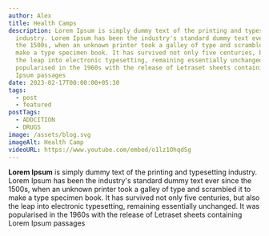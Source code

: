 ```yaml
---
author: Alex
title: Health Camps
description: Lorem Ipsum is simply dummy text of the printing and typesetting
  industry. Lorem Ipsum has been the industry's standard dummy text ever since
  the 1500s, when an unknown printer took a galley of type and scrambled it to
  make a type specimen book. It has survived not only five centuries, but also
  the leap into electronic typesetting, remaining essentially unchanged. It was
  popularised in the 1960s with the release of Letraset sheets containing Lorem
  Ipsum passages
date: 2023-02-17T00:00:00+05:30
tags:
  - post
  - featured
postTags:
  - ADDCITION
  - DRUGS
image: /assets/blog.svg
imageAlt: Health Camp
videoURL: https://www.youtube.com/embed/o1lz1OhqdSg
---
```



**Lorem Ipsum** is simply dummy text of the printing and typesetting industry. Lorem Ipsum has been the industry's standard dummy text ever since the 1500s, when an unknown printer took a galley of type and scrambled it to make a type specimen book. It has survived not only five centuries, but also the leap into electronic typesetting, remaining essentially unchanged. It was popularised in the 1960s with the release of Letraset sheets containing Lorem Ipsum passages